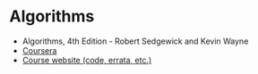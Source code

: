 # Algorithms
- Algorithms, 4th Edition - Robert Sedgewick and Kevin Wayne
- [Coursera](https://www.coursera.org/learn/algorithms-part1)
- [Course website (code, errata, etc.)](https://algs4.cs.princeton.edu/home/)
